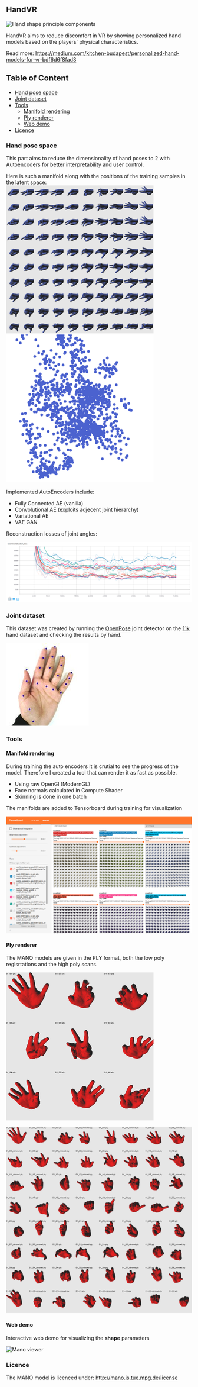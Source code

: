 ## HandVR

<img src="img/hand_anim.gif?raw=true" alt="Hand shape principle components" width="200" />

HandVR aims to reduce discomfort in VR by showing personalized hand models based on the players' physical characteristics. 

Read more: https://medium.com/kitchen-budapest/personalized-hand-models-for-vr-bdf6d6f8fad3


## Table of Content
- [Hand pose space](#hand-pose-space)
- [Joint dataset](#joint-dataset)
- [Tools](#tools)
    - [Manifold rendering](#manifold-rendering)
    - [Ply renderer](#ply-renderer)
    - [Web demo](#web-demo)
- [Licence](#licence)
    


### Hand pose space

This part aims to reduce the dimensionality of hand poses to 2 with Autoencoders for better interpretability and user control. 

Here is such a manifold along with the positions of the training samples in the latent space:
<img src="img/cropped_hand_manifold.png?raw=true" alt="Manifold" width="400" />
<img src="img/cropped_hand_latent.png?raw=true" alt="Latent Space" width="400" />

Implemented AutoEncoders include:
* Fully Connected AE (vanilla)
* Convolutional AE (exploits adjecent joint hierarchy)
* Variational AE
* VAE GAN

Reconstruction losses of joint angles:

<img src="img/tb_losses.png?raw=true" alt="Hand scans" />


### Joint dataset

This dataset was created by running the [OpenPose](https://github.com/CMU-Perceptual-Computing-Lab/openpose) joint detector on the [11k](https://sites.google.com/view/11khands) hand dataset and checking the results by hand.

![Hand with joint locations](img/hand.jpg?raw=true "Hand with joint locations")

### Tools
#### Manifold rendering

During training the auto encoders it is crutial to see the progress of the model. Therefore I created a tool that can render it as fast as possible.

* Using raw OpenGl (ModernGL)
* Face normals calculated in Compute Shader
* Skinning is done in one batch


The manifolds are added to Tensorboard during training for visualization

<img src="img/tb_manifolds.png?raw=true" alt="Tensorboard manifolds" />

#### Ply renderer

The MANO models are given in the PLY format, both the low poly regisrtations and the high poly scans.

<img src="img/mano_high_poly.png?raw=true" alt="Hand scans" width="400" />

![Hand registrations](img/mano_registrations.png?raw=true "Hand registrations")

#### Web demo

Interactive web demo for visualizing the **shape** parameters

<img src="https://dawars.me/mano/images/banner.png" alt="Mano viewer" />

### Licence

The MANO model is licenced under: http://mano.is.tue.mpg.de/license
